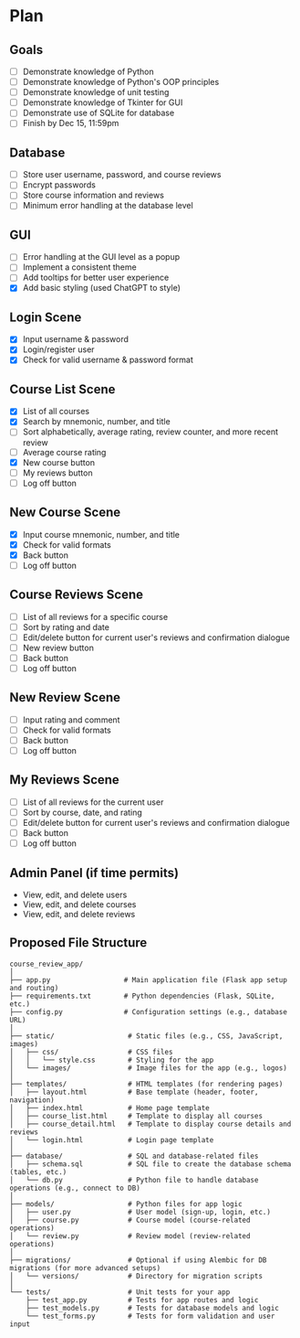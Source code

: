 # Plan

## Goals
- [ ] Demonstrate knowledge of Python
- [ ] Demonstrate knowledge of Python's OOP principles
- [ ] Demonstrate knowledge of unit testing
- [ ] Demonstrate knowledge of Tkinter for GUI
- [ ] Demonstrate use of SQLite for database
- [ ] Finish by Dec 15, 11:59pm

## Database
- [ ] Store user username, password, and course reviews
- [ ] Encrypt passwords
- [ ] Store course information and reviews
- [ ] Minimum error handling at the database level

## GUI
- [ ] Error handling at the GUI level as a popup
- [ ] Implement a consistent theme
- [ ] Add tooltips for better user experience
- [x] Add basic styling (used ChatGPT to style)

## Login Scene
- [x] Input username & password
- [x] Login/register user
- [x] Check for valid username & password format

## Course List Scene
- [x] List of all courses
- [x] Search by mnemonic, number, and title
- [ ] Sort alphabetically, average rating, review counter, and more recent review
- [ ] Average course rating
- [x] New course button
- [ ] My reviews button
- [ ] Log off button 

## New Course Scene
- [x] Input course mnemonic, number, and title
- [x] Check for valid formats
- [x] Back button
- [ ] Log off button 

## Course Reviews Scene
- [ ] List of all reviews for a specific course
- [ ] Sort by rating and date
- [ ] Edit/delete button for current user's reviews and confirmation dialogue
- [ ] New review button
- [ ] Back button
- [ ] Log off button 

## New Review Scene
- [ ] Input rating and comment
- [ ] Check for valid formats
- [ ] Back button
- [ ] Log off button 

## My Reviews Scene
- [ ] List of all reviews for the current user
- [ ] Sort by course, date, and rating
- [ ] Edit/delete button for current user's reviews and confirmation dialogue
- [ ] Back button
- [ ] Log off button 

## Admin Panel (if time permits)
- View, edit, and delete users
- View, edit, and delete courses
- View, edit, and delete reviews

## Proposed File Structure
```
course_review_app/
│
├── app.py                  # Main application file (Flask app setup and routing)
├── requirements.txt        # Python dependencies (Flask, SQLite, etc.)
├── config.py               # Configuration settings (e.g., database URL)
│
├── static/                  # Static files (e.g., CSS, JavaScript, images)
│   ├── css/                 # CSS files
│   │   └── style.css        # Styling for the app
│   └── images/              # Image files for the app (e.g., logos)
│
├── templates/               # HTML templates (for rendering pages)
│   ├── layout.html          # Base template (header, footer, navigation)
│   ├── index.html           # Home page template
│   ├── course_list.html     # Template to display all courses
│   ├── course_detail.html   # Template to display course details and reviews
│   └── login.html           # Login page template
│
├── database/                # SQL and database-related files
│   ├── schema.sql           # SQL file to create the database schema (tables, etc.)
│   └── db.py                # Python file to handle database operations (e.g., connect to DB)
│
├── models/                  # Python files for app logic
│   ├── user.py              # User model (sign-up, login, etc.)
│   ├── course.py            # Course model (course-related operations)
│   └── review.py            # Review model (review-related operations)
│
├── migrations/              # Optional if using Alembic for DB migrations (for more advanced setups)
│   └── versions/            # Directory for migration scripts
│
└── tests/                   # Unit tests for your app
    ├── test_app.py          # Tests for app routes and logic
    ├── test_models.py       # Tests for database models and logic
    └── test_forms.py        # Tests for form validation and user input

```